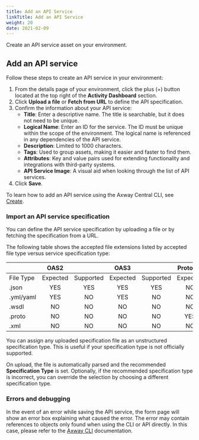 ```yaml
---
title: Add an API Service
linkTitle: Add an API Service
weight: 20
date: 2021-02-09
---
```

Create an API service asset on your environment.

## Add an API service

Follow these steps to create an API service in your environment:

1. From the details page of your environment, click the plus (+) button located at the top right of the **Activity Dashboard** section.
2. Click **Upload a file** or **Fetch from URL** to define the API specification.
3. Confirm the information about your API service:
    * **Title**: Enter a descriptive name. The title is searchable, but it does not need to be unique.
    * **Logical Name**: Enter an ID for the service. The ID must be unique within the scope of the environment. The logical name is referenced in any dependencies of the API service.
    * **Description**: Limited to 1000 characters.
    * **Tags**: Used to group assets, making it easier and faster to find them.
    * **Attributes**: Key and value pairs used for extending functionality and integrations with third-party systems.
    * **API Service Image**: A visual aid when looking through the list of API services.
4. Click **Save**.

To learn how to add an API service using the Axway Central CLI, see [Create](https://docs.axway.com/bundle/axwaycli-open-docs/page/docs/authentication/service_accounts/#create).

### Import an API service specification

You can define the API service specification by uploading a file or by fetching the specification from a URL.

The following table shows the accepted file extensions listed by accepted file type versus service specification type:

|           |   OAS2   |           |   OAS3   |           | Protobuf |           |   WSDL   |           |
| --------- | :------: | :-------: | :------: | :-------: | :------: | :-------: | :------: | :-------: |
| File Type | Expected | Supported | Expected | Supported | Expected | Supported | Expected | Supported |
| .json     |   YES    |    YES    |   YES    |    YES    |    NO    |    NO     |    NO    |    NO     |
| .yml/yaml |   YES    |    NO     |   YES    |    NO     |    NO    |    NO     |    NO    |    NO     |
| .wsdl     |    NO    |    NO     |    NO    |    NO     |    NO    |    NO     |   YES    |    YES    |
| .proto    |    NO    |    NO     |    NO    |    NO     |   YES    |    YES    |    NO    |    NO     |
| .xml      |    NO    |    NO     |    NO    |    NO     |    NO    |    NO     |    NO    |    YES    |

You can assign any uploaded specification file as an unstructured specification type. This is useful if your specification type is not officially supported.

On upload, the file is automatically parsed and the recommended **Specification Type** is set. Optionally, if the recommended specification type is incorrect, you can override the selection by choosing a different specification type.

### Errors and debugging

In the event of an error while saving the API service, the form page will show an error box explaining what caused the error. The error may contain references to objects only found when using the CLI or API directly. In this case, please refer to the [Axway CLI](/docs/integrate_with_central/cli_central/cli_register_api) documentation.

